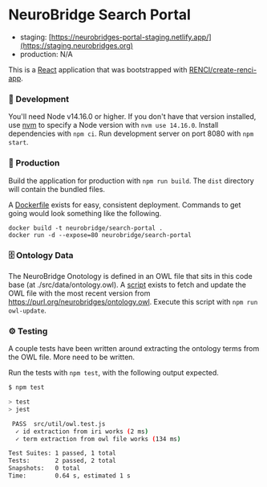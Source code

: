 # NeuroBridge Search Portal

- staging: [https://neurobridges-portal-staging.netlify.app/](https://staging.neurobridges.org)
- production: N/A

This is a [React](https://reactjs.org/) application that was bootstrapped with [RENCI/create-renci-app](https://github.com/RENCI/create-renci-app).

### 🚧 Development

You'll need Node v14.16.0 or higher. If you don't have that version installed, use [nvm](https://github.com/nvm-sh/nvm) to specify a Node version with `nvm use 14.16.0`. Install dependencies with `npm ci`. Run development server on port 8080 with `npm start`.

### 🎁 Production

Build the application for production with `npm run build`. The `dist` directory will contain the bundled files.

A [Dockerfile](Dockerfile) exists for easy, consistent deployment. Commands to get going would look something like the following.

```
docker build -t neurobridge/search-portal .
docker run -d --expose=80 neurobridge/search-portal
```

### 🗄️ Ontology Data

The NeuroBridge Onotology is defined in an OWL file that sits in this code base (at ./src/data/ontology.owl). A [script](./owl-update-script.js) exists to fetch and update the OWL file with the most recent version from https://purl.org/neurobridges/ontology.owl. Execute this script with `npm run owl-update`.

### ⚙ Testing

A couple tests have been written around extracting the ontology terms from the OWL file. More need to be written.

Run the tests with `npm test`, with the following output expected.

```bash
$ npm test

> test
> jest

 PASS  src/util/owl.test.js
  ✓ id extraction from iri works (2 ms)
  ✓ term extraction from owl file works (134 ms)

Test Suites: 1 passed, 1 total
Tests:       2 passed, 2 total
Snapshots:   0 total
Time:        0.64 s, estimated 1 s
``` 

